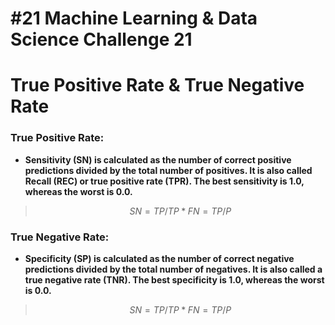 # #21 Machine Learning & Data Science Challenge 21

# True Positive Rate & True Negative Rate

### True Positive Rate:

* **Sensitivity (SN) is calculated as the number of correct positive predictions divided by the total number of positives. It is also called Recall (REC) or true positive rate (TPR). The best sensitivity is 1.0, whereas the worst is 0.0.**
    

> $$SN = TP / TP*FN = TP / P$$

### True Negative Rate:

* **Specificity (SP) is calculated as the number of correct negative predictions divided by the total number of negatives. It is also called a true negative rate (TNR). The best specificity is 1.0, whereas the worst is 0.0.**
    

> $$SN = TP / TP*FN = TP / P$$